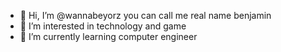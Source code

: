 - 👋 Hi, I’m @wannabeyorz you can call me real name benjamin
- 👀 I’m interested in technology and game
- 🌱 I’m currently learning computer engineer

<!---
wannabeyorz/wannabeyorz is a ✨ special ✨ repository because its `README.md` (this file) appears on your GitHub profile.
You can click the Preview link to take a look at your changes.
--->

